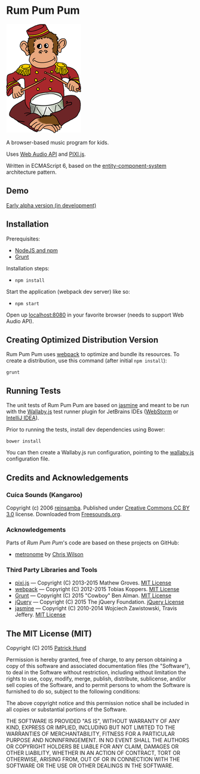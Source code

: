 # Rum Pum Pum

![Monkey Logo](images/monkey-logo.png "Monkey Logo")

A browser-based music program for kids.

Uses [Web Audio API](https://developer.mozilla.org/en-US/docs/Web/API/Web_Audio_API) and [PIXI.js](http://www.pixijs.com/).

Written in ECMAScript 6, based on the [entity-component-system](http://en.wikipedia.org/wiki/Entity_component_system) architecture pattern.

## Demo

[Early alpha version (in development)](http://pahund.github.io/rum-pum-pum/demo/index.html)

## Installation

Prerequisites:

* [NodeJS and npm](http://nodejs.org/)
* [Grunt](http://gruntjs.com/)

Installation steps:

* `npm install`

Start the application (webpack dev server) like so:

* `npm start`

Open up [localhost:8080](http://localhost:8080/) in your favorite browser (needs to support Web Audio API).

## Creating Optimized Distribution Version

Rum Pum Pum uses [webpack](http://webpack.github.io/) to optimize and bundle its resources. To create a distribution,
use this command (after initial `npm install`):

    grunt 

## Running Tests

The unit tests of Rum Pum Pum are based on [jasmine](https://github.com/velesin/jasmine-jquery) and meant to be run
with the [Wallaby.js](http://wallabyjs.com/) test runner plugin for JetBrains IDEs 
([WebStorm](https://www.jetbrains.com/webstorm/) or [IntelliJ IDEA](https://www.jetbrains.com/idea/)).

Prior to running the tests, install dev dependencies using Bower:
  
    bower install
    
You can then create a Wallaby.js run configuration, pointing to the [wallaby.js](wallaby.js) configuration file.

## Credits and Acknowledgements

### Cuíca Sounds (Kangaroo)

Copyright (c) 2006 [reinsamba](https://www.freesound.org/people/reinsamba/).
Published under [Creative Commons CC BY 3.0](http://creativecommons.org/licenses/by/3.0/) license.
Downloaded from [Freesounds.org](https://www.freesound.org/people/reinsamba/packs/1339/).

### Acknowledgements

Parts of _Rum Pum Pum_'s code are based on these projects on GitHub:

* [metronome](https://github.com/cwilso/metronome) by [Chris Wilson](https://github.com/cwilso)

### Third Party Libraries and Tools

* [pixi.js](https://github.com/GoodBoyDigital/pixi.js/) &mdash; Copyright (C) 2013-2015 Mathew Groves.
  [MIT License](https://github.com/GoodBoyDigital/pixi.js/blob/master/LICENSE)
* [webpack](http://webpack.github.io/) &mdash; Copyright (C) 2012-2015 Tobias Koppers.
  [MIT License](https://github.com/webpack/webpack/blob/master/LICENSE)
* [Grunt](http://gruntjs.com/) &mdash; Copyright (C) 2015 "Cowboy" Ben Alman.
  [MIT License](https://github.com/gruntjs/grunt/blob/master/LICENSE-MIT)
* [jQuery](http://jquery.com/) &mdash; Copyright (C) 2015 The jQuery Foundation. 
  [jQuery License](https://jquery.org/license/)
* [jasmine](https://github.com/velesin/jasmine-jquery) &mdash; Copyright (C) 2010-2014 Wojciech Zawistowski, Travis Jeffery.
  [MIT License](https://github.com/velesin/jasmine-jquery/blob/master/MIT.LICENSE)
  
## The MIT License (MIT)

Copyright (C) 2015 [Patrick Hund](https://github.com/pahund)

Permission is hereby granted, free of charge, to any person obtaining a copy
of this software and associated documentation files (the "Software"), to deal
in the Software without restriction, including without limitation the rights
to use, copy, modify, merge, publish, distribute, sublicense, and/or sell
copies of the Software, and to permit persons to whom the Software is
furnished to do so, subject to the following conditions:

The above copyright notice and this permission notice shall be included in
all copies or substantial portions of the Software.

THE SOFTWARE IS PROVIDED "AS IS", WITHOUT WARRANTY OF ANY KIND, EXPRESS OR
IMPLIED, INCLUDING BUT NOT LIMITED TO THE WARRANTIES OF MERCHANTABILITY,
FITNESS FOR A PARTICULAR PURPOSE AND NONINFRINGEMENT. IN NO EVENT SHALL THE
AUTHORS OR COPYRIGHT HOLDERS BE LIABLE FOR ANY CLAIM, DAMAGES OR OTHER
LIABILITY, WHETHER IN AN ACTION OF CONTRACT, TORT OR OTHERWISE, ARISING FROM,
OUT OF OR IN CONNECTION WITH THE SOFTWARE OR THE USE OR OTHER DEALINGS IN
THE SOFTWARE.

